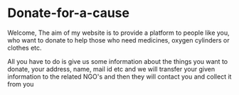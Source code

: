 # Donate-for-a-cause
Welcome, The aim of my website is to provide a platform to people like you, who want to donate to help those who need medicines, oxygen cylinders or clothes etc.

All you have to do is give us some information about the things you want to donate, your address, name, mail id etc and we will transfer your given information to the related NGO's and then they will contact you and collect it from you

